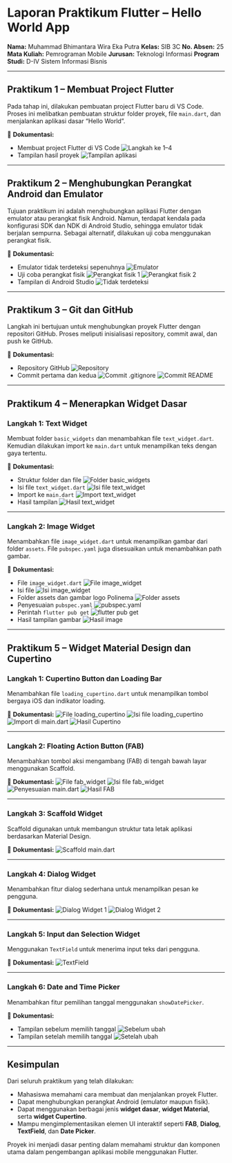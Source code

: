 # **Laporan Praktikum Flutter – Hello World App**

**Nama:** Muhammad Bhimantara Wira Eka Putra
**Kelas:** SIB 3C
**No. Absen:** 25
**Mata Kuliah:** Pemrograman Mobile
**Jurusan:** Teknologi Informasi
**Program Studi:** D-IV Sistem Informasi Bisnis

---

## **Praktikum 1 – Membuat Project Flutter**

Pada tahap ini, dilakukan pembuatan project Flutter baru di VS Code. Proses ini melibatkan pembuatan struktur folder proyek, file `main.dart`, dan menjalankan aplikasi dasar “Hello World”.

📸 **Dokumentasi:**

* Membuat project Flutter di VS Code
  ![Langkah ke 1–4](image/Screenshot%202025-10-04%20180518.png)
* Tampilan hasil proyek
  ![Tampilan aplikasi](image/Screenshot%20\(267\).png)

---

## **Praktikum 2 – Menghubungkan Perangkat Android dan Emulator**

Tujuan praktikum ini adalah menghubungkan aplikasi Flutter dengan emulator atau perangkat fisik Android.
Namun, terdapat kendala pada konfigurasi SDK dan NDK di Android Studio, sehingga emulator tidak berjalan sempurna.
Sebagai alternatif, dilakukan uji coba menggunakan perangkat fisik.

📸 **Dokumentasi:**

* Emulator tidak terdeteksi sepenuhnya
  ![Emulator](image/Screenshot%20\(268\).png)
* Uji coba perangkat fisik
  ![Perangkat fisik 1](image/Gambar%20WhatsApp%202025-10-06%20pukul%2022.56.37_15e2fd12.jpg)
  ![Perangkat fisik 2](image/Gambar%20WhatsApp%202025-10-06%20pukul%2022.56.37_8c61babd.jpg)
* Tampilan di Android Studio
  ![Tidak terdeteksi](image/Screenshot%20\(275\).png)

---

## **Praktikum 3 – Git dan GitHub**

Langkah ini bertujuan untuk menghubungkan proyek Flutter dengan repositori GitHub.
Proses meliputi inisialisasi repository, commit awal, dan push ke GitHub.

📸 **Dokumentasi:**

* Repository GitHub
  ![Repository](image/Screenshot%20\(270\).png)
* Commit pertama dan kedua
  ![Commit .gitignore](image/Screenshot%202025-10-04%20181410.png)
  ![Commit README](image/Screenshot%202025-10-04%20181410.png)

---

## **Praktikum 4 – Menerapkan Widget Dasar**

### **Langkah 1: Text Widget**

Membuat folder `basic_widgets` dan menambahkan file `text_widget.dart`.
Kemudian dilakukan import ke `main.dart` untuk menampilkan teks dengan gaya tertentu.

📸 **Dokumentasi:**

* Struktur folder dan file
  ![Folder basic\_widgets](image/Screenshot%202025-10-06%20232949.png)
* Isi file `text_widget.dart`
  ![Isi file text\_widget](image/Screenshot%202025-10-06%20233028.png)
* Import ke `main.dart`
  ![Import text\_widget](image/Screenshot%202025-10-06%20234047.png)
* Hasil tampilan
  ![Hasil text\_widget](image/Screenshot%20\(272\).png)

---

### **Langkah 2: Image Widget**

Menambahkan file `image_widget.dart` untuk menampilkan gambar dari folder `assets`.
File `pubspec.yaml` juga disesuaikan untuk menambahkan path gambar.

📸 **Dokumentasi:**

* File `image_widget.dart`
  ![File image\_widget](image/Screenshot%202025-10-06%20234255.png)
* Isi file
  ![Isi image\_widget](image/Screenshot%202025-10-06%20234431.png)
* Folder assets dan gambar logo Polinema
  ![Folder assets](image/Screenshot%202025-10-06%20234639.png)
* Penyesuaian `pubspec.yaml`
  ![pubspec.yaml](image/Screenshot%202025-10-06%20234548.png)
* Perintah `flutter pub get`
  ![flutter pub get](image/Screenshot%202025-10-06%20235240.png)
* Hasil tampilan gambar
  ![Hasil image](image/Screenshot%20\(273\).png)

---

## **Praktikum 5 – Widget Material Design dan Cupertino**

### **Langkah 1: Cupertino Button dan Loading Bar**

Menambahkan file `loading_cupertino.dart` untuk menampilkan tombol bergaya iOS dan indikator loading.

📸 **Dokumentasi:**
![File loading\_cupertino](image/Screenshot%202025-10-07%20002328.png)
![Isi file loading\_cupertino](image/Screenshot%202025-10-07%20002406.png)
![Import di main.dart](image/Screenshot%202025-10-07%20002512.png)
![Hasil Cupertino](image/Screenshot%202025-10-07%20002637.png)

---

### **Langkah 2: Floating Action Button (FAB)**

Menambahkan tombol aksi mengambang (FAB) di tengah bawah layar menggunakan Scaffold.

📸 **Dokumentasi:**
![File fab\_widget](image/Screenshot%202025-10-07%20003212.png)
![Isi file fab\_widget](image/Screenshot%202025-10-07%20003237.png)
![Penyesuaian main.dart](image/Screenshot%202025-10-07%20003259.png)
![Hasil FAB](image/Screenshot%202025-10-07%20003318.png)

---

### **Langkah 3: Scaffold Widget**

Scaffold digunakan untuk membangun struktur tata letak aplikasi berdasarkan Material Design.

📸 **Dokumentasi:**
![Scaffold main.dart](image/Screenshot%202025-10-07%20004341.png)

---

### **Langkah 4: Dialog Widget**

Menambahkan fitur dialog sederhana untuk menampilkan pesan ke pengguna.

📸 **Dokumentasi:**
![Dialog Widget 1](image/Screenshot%202025-10-07%20004648.png)
![Dialog Widget 2](image/Screenshot%202025-10-07%20004706.png)

---

### **Langkah 5: Input dan Selection Widget**

Menggunakan `TextField` untuk menerima input teks dari pengguna.

📸 **Dokumentasi:**
![TextField](image/Screenshot%202025-10-07%20010227.png)

---

### **Langkah 6: Date and Time Picker**

Menambahkan fitur pemilihan tanggal menggunakan `showDatePicker`.

📸 **Dokumentasi:**

* Tampilan sebelum memilih tanggal
  ![Sebelum ubah](image/Screenshot%202025-10-07%20010525.png)
* Tampilan setelah memilih tanggal
  ![Setelah ubah](image/Screenshot%202025-10-07%20010606.png)

---

## **Kesimpulan**

Dari seluruh praktikum yang telah dilakukan:

* Mahasiswa memahami cara membuat dan menjalankan proyek Flutter.
* Dapat menghubungkan perangkat Android (emulator maupun fisik).
* Dapat menggunakan berbagai jenis **widget dasar**, **widget Material**, serta **widget Cupertino**.
* Mampu mengimplementasikan elemen UI interaktif seperti **FAB**, **Dialog**, **TextField**, dan **Date Picker**.

Proyek ini menjadi dasar penting dalam memahami struktur dan komponen utama dalam pengembangan aplikasi mobile menggunakan Flutter.
